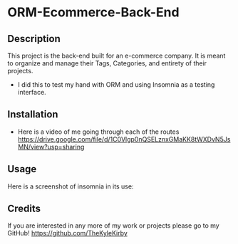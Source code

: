 # ORM-Ecommerce-Back-End

## Description

This project is the back-end built for an e-commerce company. It is meant to organize and manage their Tags, Categories, and entirety of their projects. 

- I did this to test my hand with ORM and using Insomnia as a testing interface.

## Installation

- Here is a video of me going through each of the routes
https://drive.google.com/file/d/1C0Vlgp0nQSELznxGMaKK8tWXDvN5JsMN/view?usp=sharing

## Usage

Here is a screenshot of insomnia in its use:

## Credits

If you are interested in any more of my work or projects please go to my GitHub! https://github.com/TheKyleKirby 
